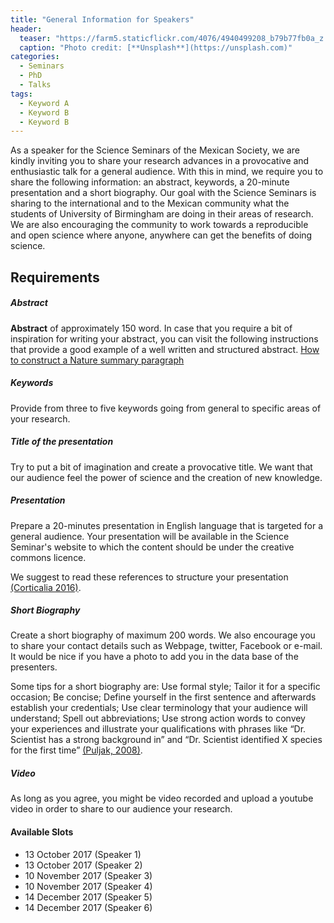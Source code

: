 ```yaml
---
title: "General Information for Speakers"
header:
  teaser: "https://farm5.staticflickr.com/4076/4940499208_b79b77fb0a_z.jpg"
  caption: "Photo credit: [**Unsplash**](https://unsplash.com)"
categories:
  - Seminars
  - PhD
  - Talks
tags:
  - Keyword A
  - Keyword B
  - Keyword B
---
```


As a speaker for the Science Seminars of the Mexican Society,
we are kindly inviting you to share your research advances in a provocative and
enthusiastic talk for a general audience.
With this in mind, we require you to share the following information: an
abstract, keywords, a 20-minute presentation and a short biography.
Our goal with the Science Seminars is sharing
to the international and to the Mexican community
what the students of University of Birmingham are doing in their areas of research.  
We are also encouraging the community to work towards a reproducible and open
science where anyone, anywhere can get the benefits of doing science.

## Requirements

##### Abstract

**Abstract** of approximately 150 word. In case that you require a bit of
inspiration for writing your abstract, you can visit the following instructions
that provide a good example of a well written and structured abstract.
[How to construct a Nature summary paragraph](https://github.com/MexicanSocietyUoB/Seminars/blob/master/assets/presentations/Letter_bold_para.pdf)

##### Keywords
Provide from three to five keywords going from general to specific areas of your research.

##### Title of the presentation

Try to put a bit of imagination and create a provocative title.
We want that our audience feel the power of science and the creation
of new knowledge.

##### Presentation
Prepare a 20-minutes presentation in English language that is targeted for a
general audience. Your presentation will be available in the Science Seminar's
website to which the content should be under the creative commons licence.

We suggest to read these references to structure your presentation
[(Corticalia 2016)](https://corticalia.wordpress.com/2016/06/19/how-to-structure-a-presentation/).

##### Short Biography

Create a short biography of maximum 200 words. We also encourage you to share your
contact details such as Webpage, twitter, Facebook or e-mail. It would be nice if
you have a photo to add you in the data base of the presenters.

Some tips for a short biography are: Use formal style; Tailor it for a specific occasion;
Be concise; Define yourself in the first sentence and afterwards establish your credentials;
Use clear terminology that your audience will understand; Spell out abbreviations;
Use strong action words to convey your experiences and illustrate your qualifications with phrases
like “Dr. Scientist has a strong background in” and “Dr. Scientist identified
X species for the first time”
[(Puljak, 2008)](http://www.labtimes.org/labtimes/method/methods/2008_02.lasso).


##### Video

As long as you agree, you might be video recorded and upload a youtube video
in order to share to our audience your research.

#### Available Slots

* 13 October 2017 (Speaker 1)
* 13 October 2017 (Speaker 2)
* 10 November 2017 (Speaker 3)
* 10 November 2017 (Speaker 4)
* 14 December 2017 (Speaker 5)
* 14 December 2017 (Speaker 6)

